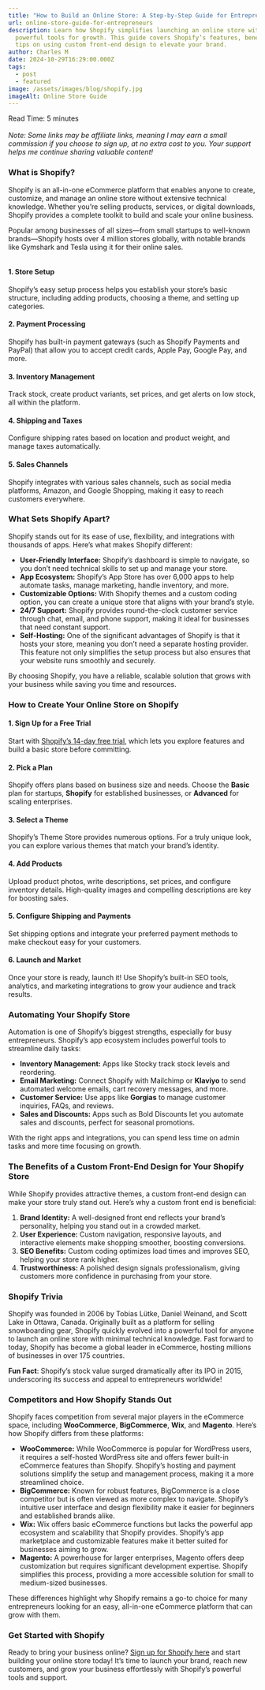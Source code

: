 ```yaml
---
title: "How to Build an Online Store: A Step-by-Step Guide for Entrepreneurs"
url: online-store-guide-for-entrepreneurs
description: Learn how Shopify simplifies launching an online store with
  powerful tools for growth. This guide covers Shopify’s features, benefits, and
  tips on using custom front-end design to elevate your brand.
author: Charles M
date: 2024-10-29T16:29:00.000Z
tags:
  - post
  - featured
image: /assets/images/blog/shopify.jpg
imageAlt: Online Store Guide
---
```

Read Time: 5 minutes\
\
*Note: Some links may be affiliate links, meaning I may earn a small commission if you choose to sign up, at no extra cost to you. Your support helps me continue sharing valuable content!*

<h3>What is Shopify?</h3>

Shopify is an all-in-one eCommerce platform that enables anyone to create, customize, and manage an online store without extensive technical knowledge. Whether you’re selling products, services, or digital downloads, Shopify provides a complete toolkit to build and scale your online business.

Popular among businesses of all sizes—from small startups to well-known brands—Shopify hosts over 4 million stores globally, with notable brands like Gymshark and Tesla using it for their online sales.

<img class="/assets/images/blog/shopify-process.jpg" />

<h4>1. Store Setup</h4>

Shopify’s easy setup process helps you establish your store’s basic structure, including adding products, choosing a theme, and setting up categories.

<h4>2. Payment Processing</h4>

Shopify has built-in payment gateways (such as Shopify Payments and PayPal) that allow you to accept credit cards, Apple Pay, Google Pay, and more.

<h4>3. Inventory Management</h4>

Track stock, create product variants, set prices, and get alerts on low stock, all within the platform.

<h4>4. Shipping and Taxes</h4>

Configure shipping rates based on location and product weight, and manage taxes automatically.

<h4>5. Sales Channels</h4>

Shopify integrates with various sales channels, such as social media platforms, Amazon, and Google Shopping, making it easy to reach customers everywhere.

<h3>What Sets Shopify Apart?</h3>

Shopify stands out for its ease of use, flexibility, and integrations with thousands of apps. Here’s what makes Shopify different:

<ul>
  <li><strong>User-Friendly Interface:</strong> Shopify’s dashboard is simple to navigate, so you don’t need technical skills to set up and manage your store.</li>
  <li><strong>App Ecosystem:</strong> Shopify’s App Store has over 6,000 apps to help automate tasks, manage marketing, handle inventory, and more.</li>
  <li><strong>Customizable Options:</strong> With Shopify themes and a custom coding option, you can create a unique store that aligns with your brand’s style.</li>
  <li><strong>24/7 Support:</strong> Shopify provides round-the-clock customer service through chat, email, and phone support, making it ideal for businesses that need constant support.</li>
  <li><strong>Self-Hosting:</strong> One of the significant advantages of Shopify is that it hosts your store, meaning you don’t need a separate hosting provider. This feature not only simplifies the setup process but also ensures that your website runs smoothly and securely.</li>
</ul>

By choosing Shopify, you have a reliable, scalable solution that grows with your business while saving you time and resources.

<h3>How to Create Your Online Store on Shopify</h3>

<h4>1. Sign Up for a Free Trial</h4>

Start with <a href="https://shopify.pxf.io/c/5804036/1061744/13624" target="_blank" class="affiliate_link" >Shopify’s 14-day free trial</a>, which lets you explore features and build a basic store before committing.

<h4>2. Pick a Plan</h4>

Shopify offers plans based on business size and needs. Choose the <b>Basic</b> plan for startups, <b>Shopify</b> for established businesses, or <b>Advanced</b> for scaling enterprises.

<h4>3. Select a Theme</h4>

Shopify’s Theme Store provides numerous options. For a truly unique look, you can explore various themes that match your brand’s identity.

<h4>4. Add Products</h4>

Upload product photos, write descriptions, set prices, and configure inventory details. High-quality images and compelling descriptions are key for boosting sales.

<h4>5. Configure Shipping and Payments</h4>

Set shipping options and integrate your preferred payment methods to make checkout easy for your customers.

<h4>6. Launch and Market</h4>

Once your store is ready, launch it! Use Shopify’s built-in SEO tools, analytics, and marketing integrations to grow your audience and track results.

<h3>Automating Your Shopify Store</h3>

Automation is one of Shopify’s biggest strengths, especially for busy entrepreneurs. Shopify’s app ecosystem includes powerful tools to streamline daily tasks:

<ul>
  <li><strong>Inventory Management:</strong> Apps like Stocky track stock levels and reordering.</li>
  <li><strong>Email Marketing:</strong> Connect Shopify with Mailchimp or <b>Klaviyo</b> to send automated welcome emails, cart recovery messages, and more.</li>
  <li><strong>Customer Service:</strong> Use apps like <b>Gorgias</b> to manage customer inquiries, FAQs, and reviews.</li>
  <li><strong>Sales and Discounts:</strong> Apps such as Bold Discounts let you automate sales and discounts, perfect for seasonal promotions.</li>
</ul>

With the right apps and integrations, you can spend less time on admin tasks and more time focusing on growth.

<h3>The Benefits of a Custom Front-End Design for Your Shopify Store</h3>

While Shopify provides attractive themes, a custom front-end design can make your store truly stand out. Here’s why a custom front end is beneficial:

<ol>
  <li><strong>Brand Identity:</strong> A well-designed front end reflects your brand’s personality, helping you stand out in a crowded market.</li>
  <li><strong>User Experience:</strong> Custom navigation, responsive layouts, and interactive elements make shopping smoother, boosting conversions.</li>
  <li><strong>SEO Benefits:</strong> Custom coding optimizes load times and improves SEO, helping your store rank higher.</li>
  <li><strong>Trustworthiness:</strong> A polished design signals professionalism, giving customers more confidence in purchasing from your store.</li>
</ol>

<h3>Shopify Trivia</h3>

Shopify was founded in 2006 by Tobias Lütke, Daniel Weinand, and Scott Lake in Ottawa, Canada. Originally built as a platform for selling snowboarding gear, Shopify quickly evolved into a powerful tool for anyone to launch an online store with minimal technical knowledge. Fast forward to today, Shopify has become a global leader in eCommerce, hosting millions of businesses in over 175 countries.

<b>Fun Fact</b>: Shopify’s stock value surged dramatically after its IPO in 2015, underscoring its success and appeal to entrepreneurs worldwide!

<h3>Competitors and How Shopify Stands Out</h3>

Shopify faces competition from several major players in the eCommerce space, including <b>WooCommerce</b>, <b>BigCommerce</b>, <b>Wix</b>, and <b>Magento</b>. Here’s how Shopify differs from these platforms:

<ul>
  <li><strong>WooCommerce:</strong> While WooCommerce is popular for WordPress users, it requires a self-hosted WordPress site and offers fewer built-in eCommerce features than Shopify. Shopify’s hosting and payment solutions simplify the setup and management process, making it a more streamlined choice.</li>
  <li><strong>BigCommerce:</strong> Known for robust features, BigCommerce is a close competitor but is often viewed as more complex to navigate. Shopify’s intuitive user interface and design flexibility make it easier for beginners and established brands alike.</li>
  <li><strong>Wix:</strong> Wix offers basic eCommerce functions but lacks the powerful app ecosystem and scalability that Shopify provides. Shopify’s app marketplace and customizable features make it better suited for businesses aiming to grow.</li>
  <li><strong>Magento:</strong> A powerhouse for larger enterprises, Magento offers deep customization but requires significant development expertise. Shopify simplifies this process, providing a more accessible solution for small to medium-sized businesses.</li>
</ul>

These differences highlight why Shopify remains a go-to choice for many entrepreneurs looking for an easy, all-in-one eCommerce platform that can grow with them.

<h3>Get Started with Shopify</h3>

Ready to bring your business online? <a href="https://shopify.pxf.io/c/5804036/1061744/13624" target="_blank" class="affiliate_link" >Sign up for Shopify here</a> and start building your online store today! It’s time to launch your brand, reach new customers, and grow your business effortlessly with Shopify’s powerful tools and support.
